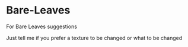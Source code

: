 # Bare-Leaves
For Bare Leaves suggestions  

Just tell me if you prefer a texture to be changed or what to be changed

